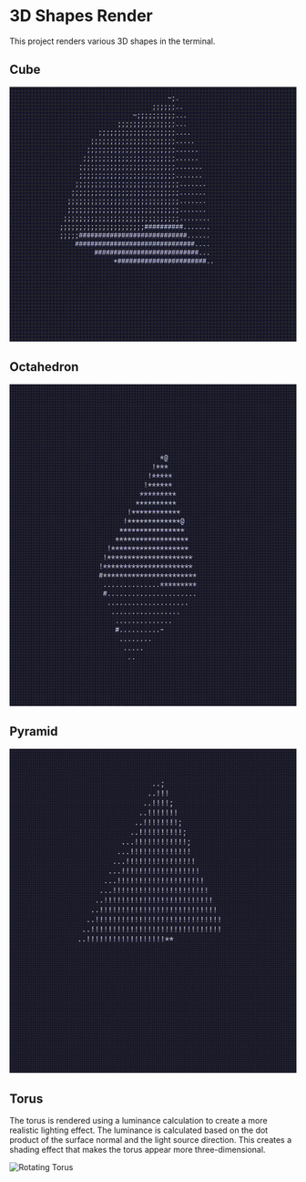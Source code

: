# 3D Shapes Render

This project renders various 3D shapes in the terminal.

## Cube

![Rotating Cube](./cube.gif)

## Octahedron

![Rotating Octahedron](./octahedron.gif)

## Pyramid

![Rotating Pyramid](./pyramid.gif)

## Torus

The torus is rendered using a luminance calculation to create a more realistic lighting effect. The luminance is calculated based on the dot product of the surface normal and the light source direction. This creates a shading effect that makes the torus appear more three-dimensional.

![Rotating Torus](./torus.gif)
